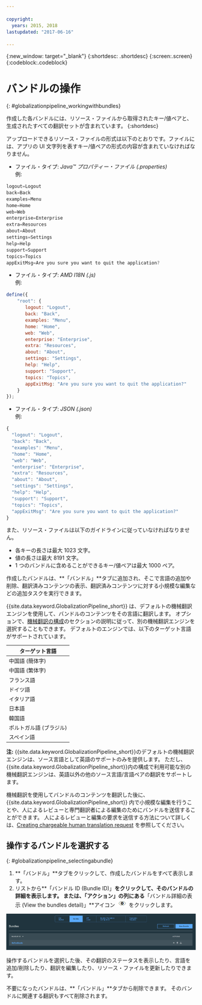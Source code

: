 ```yaml
---

copyright:
  years: 2015, 2018
lastupdated: "2017-06-16"

---
```


{:new_window: target="_blank"}
{:shortdesc: .shortdesc}
{:screen:.screen}
{:codeblock:.codeblock}


# バンドルの操作
{: #globalizationpipeline_workingwithbundles}

作成した各バンドルには、リソース・ファイルから取得されたキー/値ペアと、生成されたすべての翻訳セットが含まれています。
{:shortdesc}

アップロードできるリソース・ファイルの形式は以下のとおりです。ファイルには、アプリの UI 文字列を表すキー/値ペアの形式の内容が含まれていなければなりません。


* ファイル・タイプ: *Java™ プロパティー・ファイル (.properties)*<br>
例:
```js
logout=Logout
back=Back
examples=Menu
home=Home
web=Web
enterprise=Enterprise
extra=Resources
about=About
settings=Settings
help=Help
support=Support
topics=Topics
appExitMsg=Are you sure you want to quit the application?
```
* ファイル・タイプ: *AMD I18N (.js)*<br>
例:
```js
define({
    "root": {
       logout: "Logout",
       back: "Back",
       examples: "Menu",
       home: "Home",
       web: "Web",
       enterprise: "Enterprise",
       extra: "Resources",
       about: "About",
       settings: "Settings",
       help: "Help",
       support: "Support",
       topics: "Topics",
       appExitMsg: "Are you sure you want to quit the application?"
    }
});
```
* ファイル・タイプ: *JSON (.json)*<br>
例:
```js
{
  "logout": "Logout",
  "back": "Back",
  "examples": "Menu",
  "home": "Home",
  "web": "Web",
  "enterprise": "Enterprise",
  "extra": "Resources",
  "about": "About",
  "settings": "Settings",
  "help": "Help",
  "support": "Support",
  "topics": "Topics",
  "appExitMsg": "Are you sure you want to quit the application?"
}
```

また、リソース・ファイルは以下のガイドラインに従っていなければなりません。
* 各キーの長さは最大 1023 文字。
* 値の長さは最大 8191 文字。
* 1 つのバンドルに含めることができるキー/値ペアは最大 1000 ペア。

作成したバンドルは、**「バンドル」**タブに追加され、そこで言語の追加や削除、翻訳済みコンテンツの表示、翻訳済みコンテンツに対する小規模な編集などの追加タスクを実行できます。 

{{site.data.keyword.GlobalizationPipeline_short}} は、デフォルトの機械翻訳エンジンを使用して、バンドルのコンテンツをその言語に翻訳します。 オプションで、[機械翻訳の構成](/docs/services/GlobalizationPipeline/managetranslations.html#machineconfig)のセクションの説明に従って、別の機械翻訳エンジンを選択することもできます。 デフォルトのエンジンでは、以下のターゲット言語がサポートされています。

<table>
<thead>
<tr>
<th>ターゲット言語</th>
</tr>
</thead>
<tbody>
<tr>
<td>中国語 (簡体字)</td>
</tr>
<tr>
<td>中国語 (繁体字)</td>
</tr>
<tr>
<td>フランス語</td>
</tr>
<tr>
<td>ドイツ語</td>
</tr>
<tr>
<td>イタリア語</td>
</tr>
<tr>
<td>日本語</td>
</tr>
<tr>
<td>韓国語</td>
</tr>
<tr>
<td>ポルトガル語 (ブラジル)</td>
</tr>
<tr>
<td>スペイン語</td>
</tr>
</tbody>
</table>

**注:** {{site.data.keyword.GlobalizationPipeline_short}}のデフォルトの機械翻訳エンジンは、ソース言語として英語のサポートのみを提供します。 ただし、{{site.data.keyword.GlobalizationPipeline_short}}内の構成で利用可能な別の機械翻訳エンジンは、英語以外の他のソース言語/言語ペアの翻訳をサポートします。

機械翻訳を使用してバンドルのコンテンツを翻訳した後に、{{site.data.keyword.GlobalizationPipeline_short}} 内で小規模な編集を行うことや、人によるレビューと専門翻訳者による編集のためにバンドルを送信することができます。 人によるレビューと編集の要求を送信する方法について詳しくは、[Creating chargeable human translation request](/docs/services/GlobalizationPipeline/managetranslations.html#humantranslation) を参照してください。




## 操作するバンドルを選択する
{: #globalizationpipeline_selectingabundle}

1. **「バンドル」**タブをクリックして、作成したバンドルをすべて表示します。
2. リストから**「バンドル ID (Bundle ID)」**をクリックして、そのバンドルの詳細を表示します。
または、「アクション」の列にある**「バンドル詳細の表示 (View the bundles detail)」**アイコン ![バンドルを開いてその翻訳を操作する場合に、この「バンドル詳細の表示」アイコンを選択します](images/viewProjectDetailIcon.png)	をクリックします。

![「バンドル」タブで使用可能なすべてのバンドルを表示します。](images/translationBundles.png)

操作するバンドルを選択した後、その翻訳のステータスを表示したり、言語を追加/削除したり、翻訳を編集したり、リソース・ファイルを更新したりできます。

不要になったバンドルは、**「バンドル」**タブから削除できます。 そのバンドルに関連する翻訳もすべて削除されます。
